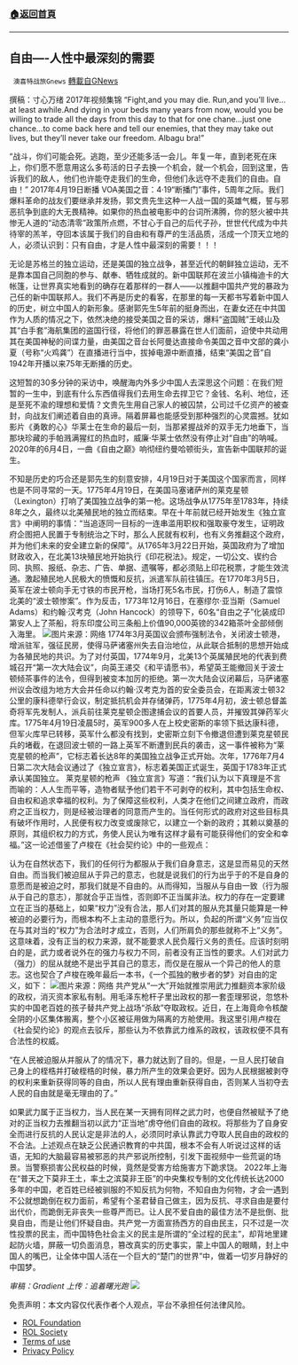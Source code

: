 ###  [:house:返回首頁](https://github.com/ourhimalayas/txt)
---


## 自由&#8212;-人性中最深刻的需要
` 澳喜特战旅Gnews` [轉載自GNews](https://gnews.org/zh-hans/2373052/)

撰稿：寸心万绪
2017年视频集锦
“Fight,and you may die. Run,and you’ll live…at least awhile.And dying in your beds many years from now, would you be willing to trade all the days from this day to that for one chane…just one chance…to come back here and tell our enemies, that they may take out lives, but they’ll never take our freedom. Albagu bra!”

“战斗，你们可能会死。逃跑，至少还能多活一会儿。年复一年，直到老死在床上，你们愿不愿意用这么多苟活的日子去换一个机会，就一个机会，回到这里，告诉我们的敌人，他们也许能夺走我们的生命，但他们永远夺不走我们的自由。自由！”
2017年4月19日断播
VOA美国之音：4·19“断播门”事件，5周年之际。我们爆料革命的战友们要继承并发扬，郭文贵先生这种一人战一国的英雄气概，誓与邪恶抗争到底的大无畏精神。如果你的热血被电影中的台词所沸腾，你的怒火被中共惨无人道的“动态清零”政策所点燃，不甘心于自己的后代子孙，世世代代成为中共待宰的羔羊，夺回本该属于我们的自由和有尊严的生活品质，活成一个顶天立地的人，必须认识到：只有自由，才是人性中最深刻的需要！！！

无论是苏格兰的独立运动，还是美国的独立战争，甚至近代的朝鲜独立运动，无不是靠本国自己同胞的参与、献奉、牺牲成就的。新中国联邦在波兰小镇梅迪卡的大帐篷，让世界真实地看到的确存在着那样的一群人——以推翻中国共产党的暴政为己任的新中国联邦人。我们不再是历史的看客，在那里的每一天都书写着新中国人的历史，树立中国人的新形象。感谢郭先生5年前的挺身而出，在妻女还在中共国作为人质的情况之下，依然决绝的接受美国之音的采访，爆料“盗国贼”王岐山及其“白手套”海航集团的盗国行径，将他们的罪恶暴露在世人们面前，迫使中共动用其在美国神秘的间谍力量，由美国之音台长阿曼达直接命令美国之音中文部的龚小夏（号称“火鸡龚”）在直播进行当中，拔掉电源中断直播，结束“美国之音”自1942年开播以来75年无断播的历史。

这短暂的30多分钟的采访中，唤醒海内外多少中国人去深思这个问题：在我们短暂的一生中，到底有什么东西值得我们去用生命去捍卫它？金钱、名利、地位，还是至死不渝的理想和爱情？文贵先生用自己家人的被囚禁，公司过千亿资产的被查封，向战友们阐述着自由的真谛。隔着屏幕也能感受到那种强烈的心灵震撼。犹如影片《勇敢的心》华莱士在生命的最后一刻，当那紧握战斧的双手无力地垂下，当那块珍藏的手帕溅满猩红的热血时，威廉·华莱士依然没有停止对“自由”的呐喊。2020年的6月4日，一曲《自由之巅》响彻纽约曼哈顿街头，宣告新中国联邦的诞生。

不知是历史的巧合还是郭先生的刻意安排，4月19日对于美国这个国家而言，同样也是不同寻常的一天。1775年4月19日，在美国马塞诸萨州的莱克星顿（Lexington）打响了美国独立战争的第一枪。这场战争从1775年至1783年，持续8年之久，最终以北美殖民地的独立而结束。早在十年前就已经开始发生《独立宣言》中阐明的事情：“当追逐同一目标的一连串滥用职权和强取豪夺发生，证明政府企图把人民置于专制统治之下时，那么人民就有权利，也有义务推翻这个政府，并为他们未来的安全建立新的保障”。从1765年3月22日开始，英国政府为了增加财政收入，在北美13块殖民地开始执行《印花税法》。规定，一切公文、锲约合同、执照、报纸、杂志、广告、单据、遗嘱等，都必须贴上印花税票，才能生效流通。激起殖民地人民极大的愤慨和反抗，派遣军队前往镇压。在1770年3月5日，英军在波士顿向手无寸铁的市民开枪，当场打死5名市民，打伤6人，制造了震惊北美的“波士顿惨案”。作为反击，1773年12月16日，在塞缪尔·亚当斯（Samuel Adams）和约翰·汉考克（John Hancock）的领导下，60名“自由之子”化装成印第安人上了茶船，将东印度公司三条船上价值90,000英镑的342箱茶叶全部倾倒入海里。
![](https://assets.gnews.org/wp-content/uploads/2022/04/image-2332.png)图片来源：网络
1774年3月英国议会颁布强制法令，关闭波士顿港，增派驻军，强征民房，使得马萨诸塞州失去自治地位，从此联合抵制的思想开始成为各殖民地的共识。为了对付英国，1774年9月，北美13个英属殖民地的代表到费城召开“第一次大陆会议”，向英王递交《和平请愿书》，希望英王能撤回关于波士顿倾茶事件的法令，但得到被变本加厉的拒绝。第一次大陆会议闭幕后，马萨诸塞州议会改组为地方大会并任命以约翰·汉考克为首的安全委员会，在距离波士顿32公里的康科德举行会议，制定抵抗机会并存储弹药，1775年4月初，波士顿总督盖奇将军先发制人，派兵前往莱克星顿企图逮捕会议的首要人员，并摧毁其弹药军火库。1775年4月19日凌晨5时，英军900多人在上校史密斯的率领下抵达康科德，但军火库早已转移，英军什么都没有找到，史密斯立刻下令撤退但遭到莱克星顿民兵的堵截，在退回波士顿的一路上英军不断遭到民兵的袭击，这一事件被称为“莱克星顿的枪声”，它标志着长达8年的美国独立战争正式开始。次年，1776年7月4日第二次大陆会议通过了《独立宣言》，标志着美国正式诞生，英国于1783年正式承认美国独立。
莱克星顿的枪声
《独立宣言》写道：“我们认为以下真理是不言而喻的：人人生而平等，造物者赋予他们若干不可剥夺的权利，其中包括生命权、自由权和追求幸福的权利。为了保障这些权利，人类才在他们之间建立政府，而政府之正当权力，则是经被治理者的同意而产生的。当任何形式的政府对这些目标具有破坏作用时，人民便有权力改变或废除它，以建立一个新的政府；其赖以奠基的原则，其组织权力的方式，务使人民认为唯有这样才最有可能获得他们的安全和幸福。”这一论述借鉴了卢梭在《社会契约论》中的一些观点：

认为在自然状态下，我们的任何行为都服从于我们自身意志，这是显而易见的天然自由。而当我们被迫屈从于异己的意志，也就是说我们的行为出乎于的不是自身的意愿而是被迫之时，那我们就是不自由的。从而得知，当服从与自由一致（行为服从于自己的意志），那就合乎正当性，否则即不正当属非法。权力的存在一定要建立在正当的基础上，如果“权力”没有合法，那人们对其的服从充其量只能算是一种被迫的必要行为，而根本构不上主动的意愿行为。所以，负起的所谓“义务”应当仅在与其对当的“权力”为合法时才成立，否则，人们所肩负的那些就称不上“义务”。这意味着，没有正当的权力来源，就不能要求人民负履行义务的责任。应该时刻明白的是，武力或者说外在的强力与权力不同，前者没有正当性的要求。人们对武力（强力）的屈从就绝不是出乎其自己的意志，而仅是在服从一个异己的他人的意志。这也契合了卢梭在晚年最后一本书，《一个孤独的散步者的梦》对自由的定义，如下：
![](https://assets.gnews.org/wp-content/uploads/2022/04/image-2333.png)图片来源：网络
共产党从“一大”开始就推崇用武力推翻资本家阶级的政权，消灭资本家私有制。用毛泽东枪杆子里出政权的那一套歪理邪说，忽悠朴实的中国老百姓的孩子替共产党上战场“杀敌”夺取政权。近日，在上海竟命令核酸全阴的小区集体搬离，整个小区被征用做为隔离的方舱使用。我这里引用卢梭在《社会契约论》的观点去驳斥，那些认为不依靠武力维系的政权，该政权便不具有合法性的权威。

“在人民被迫服从并服从了的情况下，暴力就达到了目的。但是，一旦人民打破自己身上的桎梏并打破桎梏的时候，暴力所产生的效果会更好。因为人民根据被剥夺的权利来重新获得同等的自由，所以人民有理由重新获得自由，否则某人当初夺去人民的自由就是毫无理由的了。”

如果武力属于正当权力，当人民在某一天拥有同样之武力时，也便自然被赋予了绝对的正当权力去推翻当初以武力“正当地”虏夺他们自由的政权。将那些为了自身安全而进行反抗的人民认定是非法的人，必须同时承认靠武力夺取人民自由的政权的不合法。上述观点在缺乏公民通识教育的中共国，根本不会有人听说过这样的话语，无知的大脑最容易被邪恶的共产邪说所控制，引发下面视频中一些荒诞的场景。当警察损害公民权益的时候，竟然是受害方给施害方下跪求饶。
2022年上海
在“普天之下莫非王土，率土之滨莫非王臣”的中央集权专制的文化传统长达2000多年的中国，老百姓已经被驯服的不知反抗为何物，不知自由为何物，才会一遇到不公就想跪倒在权力面前，希望有个圣君替自己做主，因为反抗、寻求自由是要付出代价，而跪倒无非丧失一些尊严而已。让人民不爱自由的最佳方法不是批倒、批臭自由，而是让他们怀疑自由。共产党一方面宣扬西方的自由民主，只不过是一次性投票的民主，而中国特色社会主义的民主是所谓的“全过程的民主”，却背地里建起防火墙，屏蔽一切负面消息，篡改真实的历史事实，蒙上中国人的眼睛，封上中国人的嘴巴，让全体中国人活在一个巨大的“楚门的世界”中，做着一切岁月静好的中国梦。

*审稿：Gradient
上传：追着曙光跑*
![](https://assets.gnews.org/wp-content/uploads/2022/03/澳喜图标-1.jpg)
 

免责声明：本文内容仅代表作者个人观点，平台不承担任何法律风险。

- [ROL Foundation](https://rolfoundation.org/)
- [ROL Society](https://rolsociety.org/)
- [Terms of use](https://gnews.org/terms-of-use-3/)
- [Privacy Policy](https://gnews.org/privacy-policy/)
